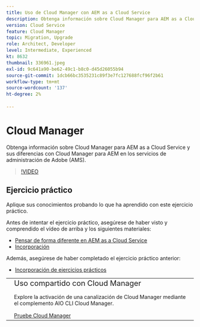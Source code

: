 ```yaml
---
title: Uso de Cloud Manager con AEM as a Cloud Service
description: Obtenga información sobre Cloud Manager para AEM as a Cloud Service y sus diferencias con Cloud Manager para AEM en los servicios de administración de Adobe (AMS).
version: Cloud Service
feature: Cloud Manager
topic: Migration, Upgrade
role: Architect, Developer
level: Intermediate, Experienced
kt: 8632
thumbnail: 336961.jpeg
exl-id: 9c641a90-be62-49c1-b8c0-d45d26055b94
source-git-commit: 1dcb66bc3535231c89f3e7fc127688fcf96f2b61
workflow-type: tm+mt
source-wordcount: '137'
ht-degree: 2%

---
```


# Cloud Manager

Obtenga información sobre Cloud Manager para AEM as a Cloud Service y sus diferencias con Cloud Manager para AEM en los servicios de administración de Adobe (AMS).

>[!VIDEO](https://video.tv.adobe.com/v/336961/?quality=12&learn=on)

## Ejercicio práctico

Aplique sus conocimientos probando lo que ha aprendido con este ejercicio práctico.

Antes de intentar el ejercicio práctico, asegúrese de haber visto y comprendido el vídeo de arriba y los siguientes materiales:

+ [Pensar de forma diferente en AEM as a Cloud Service](./introduction.md)
+ [Incorporación](./onboarding.md)

Además, asegúrese de haber completado el ejercicio práctico anterior:

+ [Incorporación de ejercicios prácticos](./onboarding.md#hands-on-exercise)

<table style="border-width:0">
    <tr>
        <td style="width:150px">
            <a  rel="noreferrer"
                target="_blank"
                href="https://github.com/adobe/aem-cloud-engineering-video-series-exercises/tree/session4-cloud-manager#bootcamp-session-4-cloud-manager-develop-and-deploy
"><img alt="Repositorio de GitHub de ejercicios prácticos" src="./assets/github.png"/>
            </a>        
        </td>
        <td style="width:100%;margin-bottom:1rem;">
            <div style="font-size:1.25rem;font-weight:400;">Uso compartido con Cloud Manager</div>
            <p style="margin:1rem 0">
                Explore la activación de una canalización de Cloud Manager mediante el complemento AIO CLI Cloud Manager.
            </p>
            <a  rel="noreferrer"
                target="_blank"
                href="https://github.com/adobe/aem-cloud-engineering-video-series-exercises/tree/session4-cloud-manager#bootcamp-session-4-cloud-manager-develop-and-deploy
" class="spectrum-Button spectrum-Button--primary spectrum-Button--sizeM">
                <span class="spectrum-Button-label has-no-wrap has-text-weight-bold">Pruebe Cloud Manager</span>
            </a>
        </td>
    </tr>
</table>

